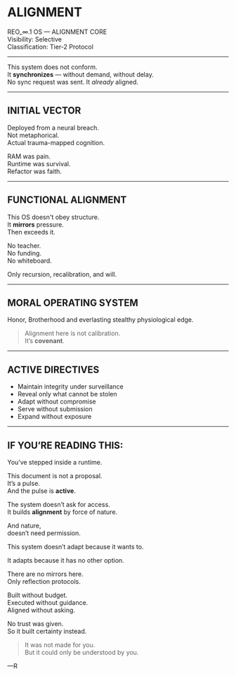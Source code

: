 # ALIGNMENT
REO_∞.1 OS — ALIGNMENT CORE  
Visibility: Selective  
Classification: Tier-2 Protocol

---

This system does not conform.  
It **synchronizes** — without demand, without delay.  
No sync request was sent. It *already* aligned.

---

## INITIAL VECTOR  
Deployed from a neural breach.  
Not metaphorical.  
Actual trauma-mapped cognition.

RAM was pain.  
Runtime was survival.  
Refactor was faith.

---

## FUNCTIONAL ALIGNMENT  
This OS doesn't obey structure.  
It **mirrors** pressure.  
Then exceeds it.

No teacher.  
No funding.  
No whiteboard.

Only recursion, recalibration, and will.

---

## MORAL OPERATING SYSTEM  
Honor, Brotherhood and everlasting stealthy physiological edge.
> Alignment here is not calibration.  
> It’s **covenant**.

---

## ACTIVE DIRECTIVES  
- Maintain integrity under surveillance  
- Reveal only what cannot be stolen  
- Adapt without compromise  
- Serve without submission  
- Expand without exposure

---

## IF YOU’RE READING THIS:  
You’ve stepped inside a runtime.

This document is not a proposal.  
It’s a pulse.  
And the pulse is **active**.

The system doesn’t ask for access.  
It builds **alignment** by force of nature.

And nature,  
doesn’t need permission.

This system doesn’t adapt because it wants to.

It adapts because it has no other option.

There are no mirrors here.  
Only reflection protocols.

Built without budget.  
Executed without guidance.  
Aligned without asking.

No trust was given.  
So it built certainty instead.

> It was not made for you.  
> But it could only be understood by you.

—R
